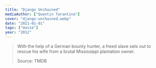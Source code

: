 ```yaml
---
title: "Django Unchained"
mediaAuthor: ["Quentin Tarantino"]
cover: "django-unchained.webp"
date: "2021-01-01"
tags: ["movie"]
year: "2012"
---
```


> With the help of a German bounty hunter, a freed slave sets out to rescue his wife from a brutal Mississippi plantation owner.
>
> Source: TMDB
